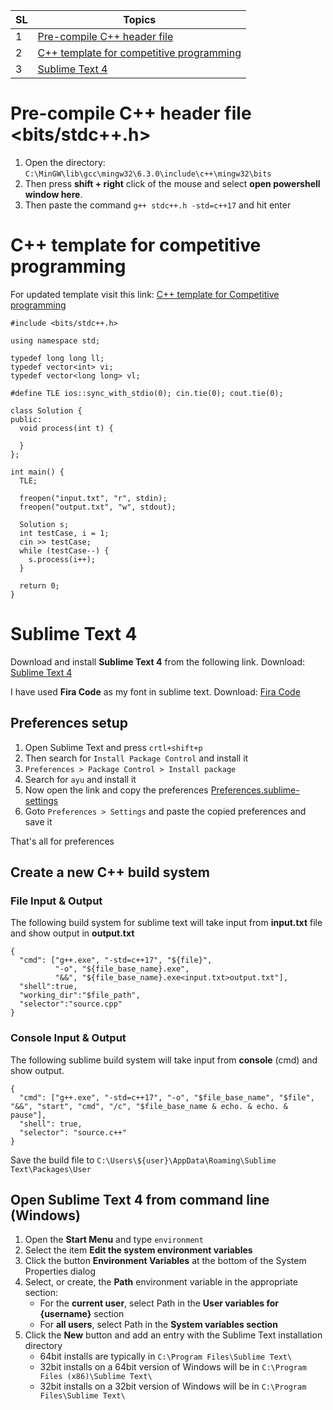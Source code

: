 
| SL | Topics |
|--|--|
| 1 | [Pre-compile C++ header file](#pre-compile-c++-header-file)| 
| 2 | [C++ template for competitive programming](#c++-template-for-competitive-programming)
| 3 | [Sublime Text 4](#sublime-text-4) |

# Pre-compile C++ header file <bits/stdc++.h>
1. Open the directory: ``C:\MinGW\lib\gcc\mingw32\6.3.0\include\c++\mingw32\bits``
2. Then press **shift + right** click of the mouse and select **open powershell window here**.
3. Then paste the command ``g++ stdc++.h -std=c++17`` and hit enter


# C++ template for competitive programming
For updated template visit this link: [C++ template for Competitive programming](https://github.com/dabananda/code-editors-setup/blob/main/cp-template.cpp)

    #include <bits/stdc++.h>
    
    using namespace std;
    
    typedef long long ll;
    typedef vector<int> vi;
    typedef vector<long long> vl;
    
    #define TLE ios::sync_with_stdio(0); cin.tie(0); cout.tie(0);
    
    class Solution {
    public:
      void process(int t) {
    
      }
    };
    
    int main() {
      TLE;
    
      freopen("input.txt", "r", stdin);
      freopen("output.txt", "w", stdout);
    
      Solution s;
      int testCase, i = 1;
      cin >> testCase;
      while (testCase--) {
        s.process(i++);
      }
    
      return 0;
    }


# Sublime Text 4

Download and install **Sublime Text 4** from the following link.
Download: [Sublime Text 4](https://www.sublimetext.com/)

I have used **Fira Code** as my font in sublime text.
Download: [Fira Code](https://github.com/tonsky/FiraCode)

## Preferences setup
1. Open Sublime Text and press ``crtl+shift+p``
2. Then search for ``Install Package Control`` and install it
3. ``Preferences > Package Control > Install package``
4. Search for ``ayu`` and install it
5. Now open the link and copy the preferences [Preferences.sublime-settings](https://github.com/dabananda/code-editors-setup/blob/main/sublime_text/Preferences.sublime-settings)
6. Goto ``Preferences > Settings`` and paste the copied preferences and save it

That's all for preferences


## Create a new C++ build system

### File Input & Output

The following build system for sublime text will take input from **input.txt** file and show output in **output.txt**

    {
      "cmd": ["g++.exe", "-std=c++17", "${file}",
              "-o", "${file_base_name}.exe",
              "&&", "${file_base_name}.exe<input.txt>output.txt"],
      "shell":true,
      "working_dir":"$file_path",
      "selector":"source.cpp"
    }

### Console Input & Output
The following sublime build system will take input from **console** (cmd) and show output.

    {
      "cmd": ["g++.exe", "-std=c++17", "-o", "$file_base_name", "$file", "&&", "start", "cmd", "/c", "$file_base_name & echo. & echo. & pause"],
      "shell": true,
      "selector": "source.c++"
    }


Save the build file to ``C:\Users\${user}\AppData\Roaming\Sublime Text\Packages\User``

## Open Sublime Text 4 from command line (Windows)

1. Open the **Start Menu** and type ``environment``
2. Select the item **Edit the system environment variables**
3. Click the button **Environment Variables** at the bottom of the System Properties dialog
4. Select, or create, the **Path** environment variable in the appropriate section:
	- For the **current user**, select Path in the **User variables for {username}** section
	- For **all users**, select Path in the **System variables section**
6. Click the **New** button and add an entry with the Sublime Text installation directory
	- 64bit installs are typically in ``C:\Program Files\Sublime Text\``
	- 32bit installs on a 64bit version of Windows will be in ``C:\Program Files (x86)\Sublime Text\``
	- 32bit installs on a 32bit version of Windows will be in ``C:\Program Files\Sublime Text\``
